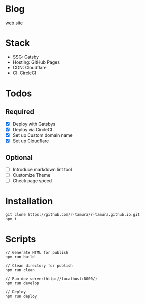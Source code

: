 # Blog
[web site](https://r-tamura.github.io/)

# Stack
 - SSG: Gatsby
 - Hosting: GitHub Pages
 - CDN: Cloudflare
 - CI: CircleCI

# Todos

## Required
- [x] Deploy with Gatsbys
- [x] Deploy via CircleCI
- [x] Set up Custom domain name
- [x] Set up Cloudflare

## Optional
- [ ] Introduce markdown lint tool
- [ ] Customize Theme
- [ ] Check page speed

# Installation

```
git clone https://github.com/r-tamura/r-tamura.github.io.git
npm i
```

# Scripts

```
// Generate HTML for publish
npm run build

// Clean directory for publish
npm run clean

// Run dev server(http://localhost:8000/)
npm run develop

// Deploy
npm run deploy
```
